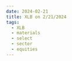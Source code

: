 ```yaml
---
date: 2024-02-21
title: XLB on 2/21/2024
tags: 
  - XLB
  - materials
  - select
  - sector
  - equities
---
```

<div class="post">
<snapshot-grid 
    :reports="['2024/02/20/CTA/XLB', '2024/02/21/CTA/XLB', '2024/02/21/MTP/XLB']"
    chart="2024/02/21/Chart/XLB"
/>
<p>

</p>
<p>

</p>
</div>